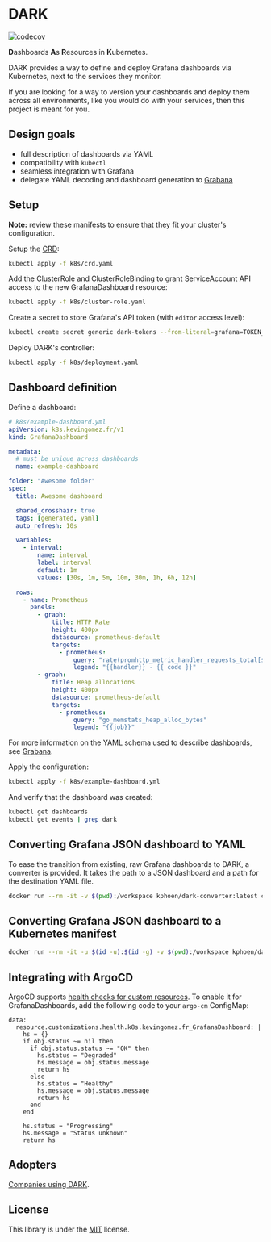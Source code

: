 # DARK

[![codecov](https://codecov.io/gh/K-Phoen/dark/branch/master/graph/badge.svg)](https://codecov.io/gh/K-Phoen/dark)

**D**ashboards **A**s **R**esources in **K**ubernetes.

DARK provides a way to define and deploy Grafana dashboards via Kubernetes, next to the services they monitor.

If you are looking for a way to version your dashboards and deploy them across all environments, like you would do
with your services, then this project is meant for you.

## Design goals

* full description of dashboards via YAML
* compatibility with `kubectl`
* seamless integration with Grafana
* delegate YAML decoding and dashboard generation to [Grabana](https://github.com/K-Phoen/grabana)

## Setup

**Note:** review these manifests to ensure that they fit your cluster's configuration.

Setup the [CRD](https://kubernetes.io/docs/tasks/access-kubernetes-api/custom-resources/custom-resource-definitions/):

```sh
kubectl apply -f k8s/crd.yaml
```

Add the ClusterRole and ClusterRoleBinding to grant ServiceAccount API access to the new GrafanaDashboard resource:

```sh
kubectl apply -f k8s/cluster-role.yaml
```

Create a secret to store Grafana's API token (with `editor` access level):

```sh
kubectl create secret generic dark-tokens --from-literal=grafana=TOKEN_HERE
```

Deploy DARK's controller:

```sh
kubectl apply -f k8s/deployment.yaml
```

## Dashboard definition

Define a dashboard:

```yaml
# k8s/example-dashboard.yml
apiVersion: k8s.kevingomez.fr/v1
kind: GrafanaDashboard

metadata:
  # must be unique across dashboards
  name: example-dashboard

folder: "Awesome folder"
spec:
  title: Awesome dashboard

  shared_crosshair: true
  tags: [generated, yaml]
  auto_refresh: 10s

  variables:
    - interval:
        name: interval
        label: interval
        default: 1m
        values: [30s, 1m, 5m, 10m, 30m, 1h, 6h, 12h]

  rows:
    - name: Prometheus
      panels:
        - graph:
            title: HTTP Rate
            height: 400px
            datasource: prometheus-default
            targets:
              - prometheus:
                  query: "rate(promhttp_metric_handler_requests_total[$interval])"
                  legend: "{{handler}} - {{ code }}"
        - graph:
            title: Heap allocations
            height: 400px
            datasource: prometheus-default
            targets:
              - prometheus:
                  query: "go_memstats_heap_alloc_bytes"
                  legend: "{{job}}"
```

For more information on the YAML schema used to describe dashboards, see [Grabana](https://github.com/K-Phoen/grabana).

Apply the configuration:

```sh
kubectl apply -f k8s/example-dashboard.yml
```

And verify that the dashboard was created:

```sh
kubectl get dashboards
kubectl get events | grep dark
```

## Converting Grafana JSON dashboard to YAML

To ease the transition from existing, raw Grafana dashboards to DARK, a converter is provided.
It takes the path to a JSON dashboard and a path for the destination YAML file.

```sh
docker run --rm -it -v $(pwd):/workspace kphoen/dark-converter:latest convert-yaml -i dashboard.json -o converted-dashboard.yaml
```

## Converting Grafana JSON dashboard to a Kubernetes manifest

```sh
docker run --rm -it -u $(id -u):$(id -g) -v $(pwd):/workspace kphoen/dark-converter:latest convert-k8s-manifest -i dashboard.json -o converted-dashboard.yaml --folder Dark --namespace monitoring test-dashboard
```

## Integrating with ArgoCD

ArgoCD supports [health checks for custom resources](https://argo-cd.readthedocs.io/en/stable/operator-manual/health/#way-1-define-a-custom-health-check-in-argocd-cm-configmap).
To enable it for GrafanaDashboards, add the following code to your `argo-cm` ConfigMap:

```
data:
  resource.customizations.health.k8s.kevingomez.fr_GrafanaDashboard: |                                                                                                                                               
    hs = {}                                                                                                                                                                                                          
    if obj.status ~= nil then                                                                                                                                                                                        
      if obj.status.status ~= "OK" then                                                                                                                                                                              
        hs.status = "Degraded"                                                                                                                                                                                       
        hs.message = obj.status.message                                                                                                                                                                              
        return hs                                                                                                                                                                                                    
      else                                                                                                                                                                                                           
        hs.status = "Healthy"                                                                                                                                                                                        
        hs.message = obj.status.message                                                                                                                                                                              
        return hs                                                                                                                                                                                                    
      end                                                                                                                                                                                                            
    end                                                                                                                                                                                                              
                                                                                                                                                                                                                     
    hs.status = "Progressing"                                                                                                                                                                                            
    hs.message = "Status unknown"                                                                                                                                                                                    
    return hs 
```

## Adopters

[Companies using DARK](ADOPTERS.md).

## License

This library is under the [MIT](LICENSE) license.
